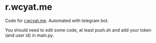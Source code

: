 # r.wcyat.me
Code for [r.wcyat.me](https://r.wcyat.me). Automated with telegram bot.

You should need to edit some code, at least push.sh and add your token (and user id) in main.py.
